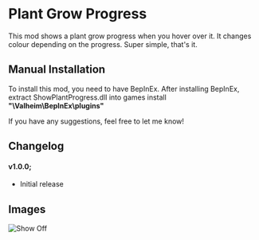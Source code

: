 # Plant Grow Progress
This mod shows a plant grow progress when you hover over it. It changes colour depending on the progress. Super simple, that's it.

## Manual Installation
To install this mod, you need to have BepInEx. After installing BepInEx, extract ShowPlantProgress.dll into games install **"\Valheim\BepInEx\plugins"**

If you have any suggestions, feel free to let me know!

## Changelog

#### v1.0.0;
* Initial release

## Images

![Show Off](https://fivem.fail/gta5/Network/NetworkIsTutorialSessionChangePending/tRaNsMKBm.png)